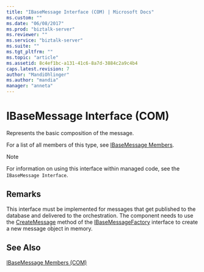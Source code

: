 ```yaml
---
title: "IBaseMessage Interface (COM) | Microsoft Docs"
ms.custom: ""
ms.date: "06/08/2017"
ms.prod: "biztalk-server"
ms.reviewer: ""
ms.service: "biztalk-server"
ms.suite: ""
ms.tgt_pltfrm: ""
ms.topic: "article"
ms.assetid: 8c4ef1bc-a131-41c6-8a7d-3884c2a9c4b4
caps.latest.revision: 7
author: "MandiOhlinger"
ms.author: "mandia"
manager: "anneta"
---
```

# IBaseMessage Interface (COM)
Represents the basic composition of the message.  
  
 For a list of all members of this type, see [IBaseMessage Members](../core/ibasemessage-members-com.md).  
  
> [!NOTE]
>  For information on using this interface within managed code, see the `IBaseMessage Interface`.  
  
## Remarks  
 This interface must be implemented for messages that get published to the database and delivered to the orchestration. The component needs to use the [CreateMessage](../core/ibasemessagefactory-createmessage-method-com.md) method of the [IBaseMessageFactory](../core/ibasemessagefactory-interface-com.md) interface to create a new message object in memory.  
  
 
## See Also  
 [IBaseMessage Members (COM)](../core/ibasemessage-members-com.md)